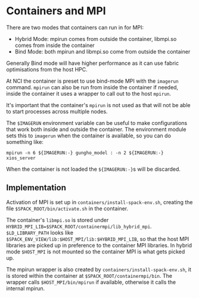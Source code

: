 # Containers and MPI

There are two modes that containers can run in for MPI:

 * Hybrid Mode: mpirun comes from outside the container, libmpi.so comes from
   inside the container
 * Bind Mode: both mpirun and libmpi.so come from outside the container

Generally Bind mode will have higher performance as it can use fabric
optimisations from the host HPC.

At NCI the container is preset to use bind-mode MPI with the `imagerun`
command. `mpirun` can also be run from inside the container if needed, inside
the container it uses a wrapper to call out to the host `mpirun`.

It's important that the container's `mpirun` is not used as that will not be
able to start processes across multiple nodes.

The `$IMAGERUN` environment variable can be useful to make configurations that
work both inside and outside the container. The environment module sets this to
`imagerun` when the container is available, so you can do something like:

```
mpirun -n 6 ${IMAGERUN:-} gungho_model : -n 2 ${IMAGERUN:-} xios_server
```

When the container is not loaded the `${IMAGERUN:-}`s will be discarded.

## Implementation

Activation of MPI is set up in `containers/install-spack-env.sh`, creating the
file `$SPACK_ROOT/bin/activate.sh` in the container.

The container's `libmpi.so` is stored under
`HYBRID_MPI_LIB=$SPACK_ROOT/containermpi/lib_hybrid_mpi`. `$LD_LIBRARY_PATH`
looks like `$SPACK_ENV_VIEW/lib:$HOST_MPI/lib:$HYBRID_MPI_LIB`, so that the
host MPI libraries are picked up in preference to the container MPI libraries.
In hybrid mode `$HOST_MPI` is not mounted so the container MPI is what gets
picked up.

The mpirun wrapper is also created by `containers/install-spack-env.sh`, it is
stored within the container at `$SPACK_ROOT/containermpi/bin`. The wrapper
calls `$HOST_MPI/bin/mpirun` if available, otherwise it calls the internal
mpirun.
